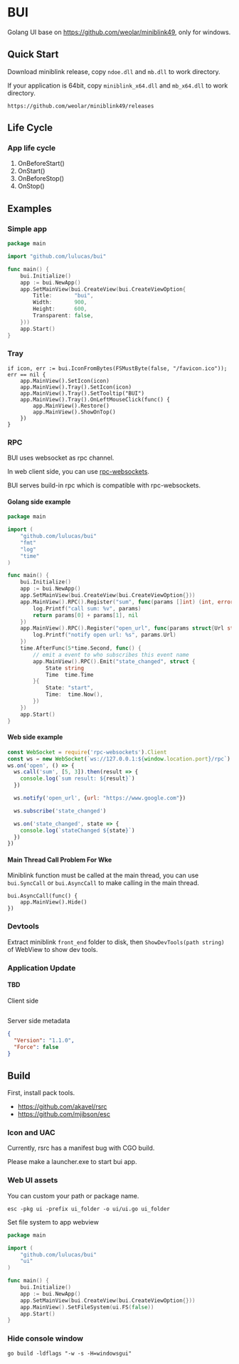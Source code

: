 # BUI

Golang UI base on https://github.com/weolar/miniblink49, only for windows.

## Quick Start

Download miniblink release, copy `ndoe.dll` and `mb.dll` to work directory.

If your application is 64bit, copy `miniblink_x64.dll` and `mb_x64.dll` to work directory.

```
https://github.com/weolar/miniblink49/releases
```

## Life Cycle

### App life cycle

1. OnBeforeStart()
1. OnStart()
1. OnBeforeStop()
1. OnStop()

## Examples

### Simple app
```go
package main

import "github.com/lulucas/bui"

func main() {
    bui.Initialize()
    app := bui.NewApp()
    app.SetMainView(bui.CreateView(bui.CreateViewOption{
        Title:       "bui",
        Width:       900,
        Height:      600,
        Transparent: false,
    }))
    app.Start()
}
```

### Tray

```
if icon, err := bui.IconFromBytes(FSMustByte(false, "/favicon.ico")); err == nil {
    app.MainView().SetIcon(icon)
    app.MainView().Tray().SetIcon(icon)
    app.MainView().Tray().SetTooltip("BUI")
    app.MainView().Tray().OnLeftMouseClick(func() {
        app.MainView().Restore()
        app.MainView().ShowOnTop()
    })
}
```

### RPC

BUI uses websocket as rpc channel.

In web client side, you can use [rpc-websockets](https://www.npmjs.com/package/rpc-websockets).

BUI serves build-in rpc which is compatible with rpc-websockets. 

#### Golang side example

```go
package main

import (
	"github.com/lulucas/bui"
	"fmt"
	"log"
	"time"
)

func main() {
    bui.Initialize()
    app := bui.NewApp()
    app.SetMainView(bui.CreateView(bui.CreateViewOption{}))
    app.MainView().RPC().Register("sum", func(params []int) (int, error) {
        log.Printf("call sum: %v", params)
        return params[0] + params[1], nil
    })
    app.MainView().RPC().Register("open_url", func(params struct{Url string}) {
        log.Printf("notify open url: %s", params.Url)
    })
    time.AfterFunc(5*time.Second, func() {
        // emit a event to who subscribes this event name
        app.MainView().RPC().Emit("state_changed", struct {
            State string
            Time  time.Time
        }{
            State: "start",
            Time:  time.Now(),
        })
    })
    app.Start()
}
```

#### Web side example

```javascript
const WebSocket = require('rpc-websockets').Client
const ws = new WebSocket(`ws://127.0.0.1:${window.location.port}/rpc`)
ws.on('open', () => {
  ws.call('sum', [5, 3]).then(result => {
    console.log(`sum result: ${result}`)
  })

  ws.notify('open_url', {url: "https://www.google.com"})

  ws.subscribe('state_changed')

  ws.on('state_changed', state => {
    console.log(`stateChanged ${state}`)
  })
})
```

#### Main Thread Call Problem For Wke

Miniblink function must be called at the main thread,
you can use `bui.SyncCall` or `bui.AsyncCall` to make calling in the main thread.

```
bui.AsyncCall(func() {
    app.MainView().Hide()
})
```

### Devtools

Extract miniblink `front_end` folder to disk, 
then `ShowDevTools(path string)` of WebView to show dev tools.

### Application Update

#### TBD

Client side

```go
```

Server side metadata

```json
{
  "Version": "1.1.0",
  "Force": false
}
```


## Build

First, install pack tools.
 
* https://github.com/akavel/rsrc
* https://github.com/mjibson/esc

### Icon and UAC

Currently, rsrc has a manifest bug with CGO build.

Please make a launcher.exe to start bui app.

### Web UI assets

You can custom your path or package name. 

```
esc -pkg ui -prefix ui_folder -o ui/ui.go ui_folder
```

Set file system to app webview

```go
package main

import (
    "github.com/lulucas/bui"
    "ui"
)

func main() {
    bui.Initialize()
    app := bui.NewApp()
    app.SetMainView(bui.CreateView(bui.CreateViewOption{}))
    app.MainView().SetFileSystem(ui.FS(false))
    app.Start()
}
```

### Hide console window

```
go build -ldflags "-w -s -H=windowsgui"
```
